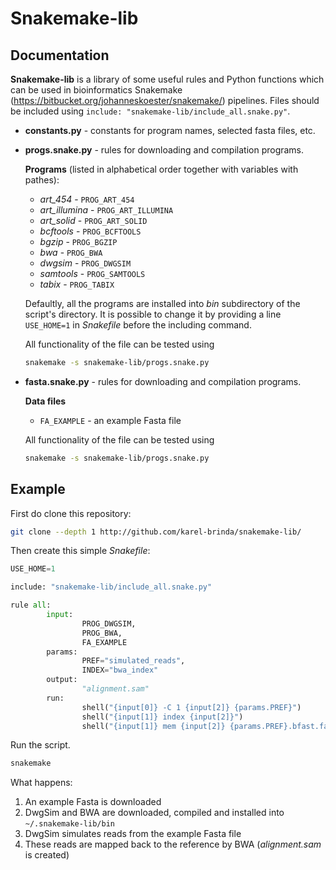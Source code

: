 # Snakemake-lib

## Documentation

**Snakemake-lib** is a library of some useful rules and Python functions which can be used in bioinformatics Snakemake (https://bitbucket.org/johanneskoester/snakemake/) pipelines. Files should be included using
```include: "snakemake-lib/include_all.snake.py"```.

 * **constants.py** - constants for program names, selected fasta files, etc.

 * **progs.snake.py** - rules for downloading and compilation programs.
    
    **Programs** (listed in alphabetical order together with variables with pathes):
    * *art_454* - ```PROG_ART_454```
    * *art_illumina* - ```PROG_ART_ILLUMINA```
    * *art_solid* - ```PROG_ART_SOLID```
    * *bcftools* - ```PROG_BCFTOOLS```
    * *bgzip* - ```PROG_BGZIP```
    * *bwa* - ```PROG_BWA```
    * *dwgsim* - ```PROG_DWGSIM```
    * *samtools* - ```PROG_SAMTOOLS```
    * *tabix* - ```PROG_TABIX```
    
    Defaultly, all the programs are installed into *bin* subdirectory of the script's directory. It is possible to change it by providing a line ```USE_HOME=1``` in *Snakefile* before the including command.

    All functionality of the file can be tested using
    ```bash
    snakemake -s snakemake-lib/progs.snake.py
    ```

 * **fasta.snake.py** - rules for downloading and compilation programs.

    **Data files**
    * ```FA_EXAMPLE``` - an example Fasta file
    
    All functionality of the file can be tested using
    ```bash
    snakemake -s snakemake-lib/progs.snake.py
    ```
## Example

First do clone this repository:
```bash
git clone --depth 1 http://github.com/karel-brinda/snakemake-lib/
```

Then create this simple *Snakefile*:
```python
USE_HOME=1

include: "snakemake-lib/include_all.snake.py"

rule all:
        input:
                PROG_DWGSIM,
                PROG_BWA,
                FA_EXAMPLE
        params:
                PREF="simulated_reads",
                INDEX="bwa_index"
        output:
                "alignment.sam"
        run:
                shell("{input[0]} -C 1 {input[2]} {params.PREF}")
                shell("{input[1]} index {input[2]}")
                shell("{input[1]} mem {input[2]} {params.PREF}.bfast.fastq > alignment.sam")
```

Run the script.
```bash
snakemake
```

What happens:

 1. An example Fasta is downloaded
 2. DwgSim and BWA are downloaded, compiled and installed into ```~/.snakemake-lib/bin```
 3. DwgSim simulates reads from the example Fasta file
 4. These reads are mapped back to the reference by BWA (*alignment.sam* is created)
